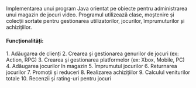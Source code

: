 Implementarea unui program Java orientat pe obiecte pentru administrarea unui magazin de jocuri video. Programul utilizează clase, moștenire și colecții sortate pentru gestionarea utilizatorilor, jocurilor, împrumuturilor și achizițiilor.
<h4>Funcționalități:</h4>
1. Adăugarea de clienți
2. Crearea și gestionarea genurilor de jocuri (ex: Action, RPG)
3. Crearea și gestionarea platformelor (ex: Xbox, Mobile, PC)
4. Adăugarea jocurilor în magazin
5. Împrumutul jocurilor
6. Returnarea jocurilor
7. Promoții și reduceri
8. Realizarea achizițiilor
9. Calculul veniturilor totale
10. Recenzii și rating-uri pentru jocuri
